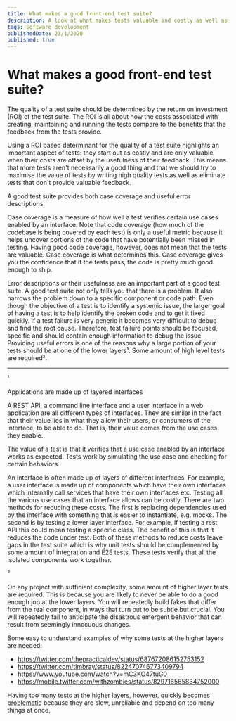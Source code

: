 ```yaml
---
title: What makes a good front-end test suite?
description: A look at what makes tests valuable and costly as well as some recommendations on how to maximise that value while reducing the costs
tags: Software development
publishedDate: 23/1/2020
published: true
---
```


# What makes a good front-end test suite?

The quality of a test suite should be determined by the return on investment (ROI) of the test suite. The ROI is all about how the costs associated with creating, maintaining and running the tests compare to the benefits that the feedback from the tests provide.

Using a ROI based determinant for the quality of a test suite highlights an important aspect of tests: they start out as costly and are only valuable when their costs are offset by the usefulness of their feedback. This means that more tests aren't necessarily a good thing and that we should try to maximise the value of tests by writing high quality tests as well as eliminate tests that don't provide valuable feedback.

A good test suite provides both case coverage and useful error descriptions.

Case coverage is a measure of how well a test verifies certain use cases enabled by an interface. Note that code coverage (how much of the codebase is being covered by each test) is only a useful metric because it helps uncover portions of the code that have potentially been missed in testing. Having good code coverage, however, does not mean that the tests are valuable. Case coverage is what determines this. Case coverage gives you the confidence that if the tests pass, the code is pretty much good enough to ship.

Error descriptions or their usefulness are an important part of a good test suite. A good test suite not only tells you that there is a problem. It also narrows the problem down to a specific component or code path. Even though the objective of a test is to identify a systemic issue, the larger goal of having a test is to help identify the broken code and to get it fixed quickly. If a test failure is very generic it becomes very difficult to debug and find the root cause. Therefore, test failure points should be focused, specific and should contain enough information to debug the issue. Providing useful errors is one of the reasons why a large portion of your tests should be at one of the lower layers¹. Some amount of high level tests are required².

---

¹

Applications are made up of layered interfaces

A REST API, a command line interface and a user interface in a web application are all different types of interfaces. They are similar in the fact that their value lies in what they allow their users, or consumers of the interface, to be able to do. That is, their value comes from the use cases they enable.

The value of a test is that it verifies that a use case enabled by an interface works as expected. Tests work by simulating the use case and checking for certain behaviors.

An interface is often made up of layers of different interfaces. For example, a user interface is made up of components which have their own interfaces which internally call services that have their own interfaces etc.
Testing all the various use cases that an interface allows can be costly. There are two methods for reducing these costs. The first is replacing dependencies used by the interface with something that is easier to instantiate, e.g. mocks. The second is by testing a lower layer interface. For example, if testing a rest API this could mean testing a specific class. The benefit of this is that it reduces the code under test. Both of these methods to reduce costs leave gaps in the test suite which is why unit tests should be complemented by some amount of integration and E2E tests. These tests verify that all the isolated components work together.

²

On any project with sufficient complexity, some amount of higher layer tests are required. This is because you are likely to never be able to do a good enough job at the lower layers. You will repeatedly build fakes that differ from the real component, in ways that turn out to be subtle but crucial. You will repeatedly fail to anticipate the disastrous emergent behavior that can result from seemingly innocuous changes.

Some easy to understand examples of why some tests at the higher layers are needed:

- https://twitter.com/thepracticaldev/status/687672086152753152
- https://twitter.com/timbray/status/822470746773409794
- https://www.youtube.com/watch?v=mC3KO47tuG0
- https://mobile.twitter.com/withzombies/status/829716565834752000

Having [too many tests](https://testing.googleblog.com/2015/04/just-say-no-to-more-end-to-end-tests.html) at the higher layers, however, quickly becomes [problematic](http://blog.thecodewhisperer.com/permalink/integrated-tests-are-a-scam) because they are slow, unreliable and depend on too many things at once.
